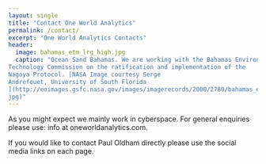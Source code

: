 ```yaml
---
layout: single
title: "Contact One World Analytics"
permalink: /contact/
excerpt: "One World Analytics Contacts"
header:
  image: bahamas_etm_lrg_high.jpg
  caption: "Ocean Sand Bahamas. We are working with the Bahamas Environment, Science and
Technology Commission on the ratification and implementation of the
Nagoya Protocol. [NASA Image courtesy Serge
Andrefouet, University of South Florida
](http://eoimages.gsfc.nasa.gov/images/imagerecords/2000/2780/bahamas_etm_lrg.
jpg)"
---
```


As you might expect we mainly work in cyberspace. For general enquiries please use: info at oneworldanalytics.com.

If you would like to contact Paul Oldham directly please use the social media
links on each page.